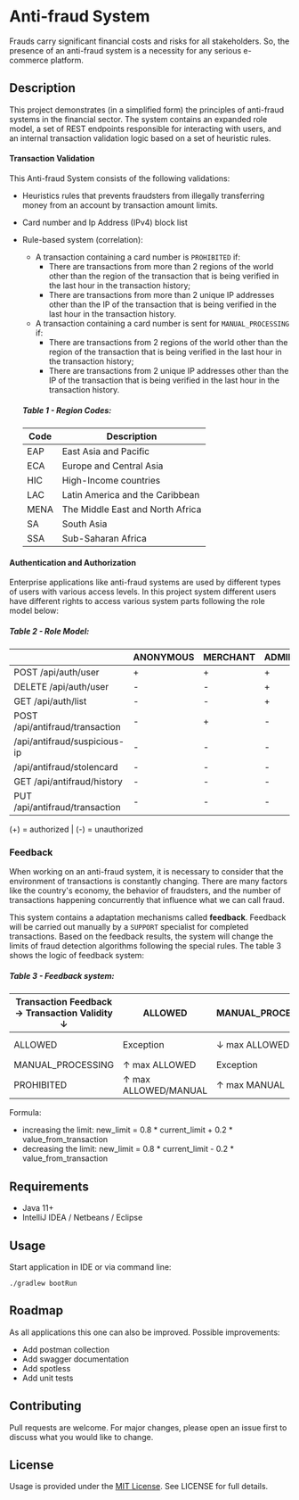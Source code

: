 
# Anti-fraud System

Frauds carry significant financial costs and risks for all stakeholders. So, the presence of an anti-fraud system is a necessity for any serious e-commerce platform.

## Description

This project demonstrates (in a simplified form) the principles of anti-fraud systems in the financial sector. The system contains an expanded role model, a set of REST endpoints responsible for interacting with users, and an internal transaction validation logic based on a set of heuristic rules.


#### Transaction Validation

This Anti-fraud System consists of the following validations:
- Heuristics rules that prevents fraudsters from illegally transferring money from an account by transaction amount limits.
- Card number and Ip Address (IPv4) block list
- Rule-based system (correlation):
    - A transaction containing a card number is `PROHIBITED` if:
        - There are transactions from more than 2 regions of the world other than the region of the transaction that is being verified in the last hour in the transaction history;
        - There are transactions from more than 2 unique IP addresses other than the IP of the transaction that is being verified in the last hour in the transaction history.
    - A transaction containing a card number is sent for `MANUAL_PROCESSING` if:
        - There are transactions from 2 regions of the world other than the region of the transaction that is being verified in the last hour in the transaction history;
        - There are transactions from 2 unique IP addresses other than the IP of the transaction that is being verified in the last hour in the transaction history.

  ##### Table 1 - Region Codes:
  | Code | Description                      |
  	|------|----------------------------------|
  | EAP  | East Asia and Pacific            |
  | ECA  | Europe and Central Asia          |
  | HIC  | High-Income countries            |
  | LAC  | Latin America and the Caribbean  |
  | MENA | The Middle East and North Africa |
  | SA   | South Asia                       |
  | SSA  | Sub-Saharan Africa               |


#### Authentication and Authorization

Enterprise applications like anti-fraud systems are used by different types of users with various access levels. In this project system different users have different rights to access various system parts following the role model below:

##### Table 2 - Role Model:
|                                 | ANONYMOUS | MERCHANT | ADMINISTRATOR | SUPPORT |  
|---------------------------------|-----------|----------|---------------|---------|  
| POST /api/auth/user             | +         | +        | +             | +       |  
| DELETE /api/auth/user           | -         | -        | +             | -       |  
| GET /api/auth/list              | -         | -        | +             | +       |  
| POST /api/antifraud/transaction | -         | +        | -             | -       |  
| /api/antifraud/suspicious-ip    | -         | -        | -             | +       |  
| /api/antifraud/stolencard       | -         | -        | -             | +       |  
| GET /api/antifraud/history      | -         | -        | -             | +       |  
| PUT /api/antifraud/transaction  | -         | -        | -             | +       |  

(+) = authorized | (-) = unauthorized

### Feedback

When working on an anti-fraud system, it is necessary to consider that the environment of transactions is constantly changing. There are many factors like the country's economy, the behavior of fraudsters, and the number of transactions happening concurrently that influence what we can call fraud.

This system contains a adaptation mechanisms called **feedback**. Feedback will be carried out manually by a `SUPPORT` specialist for completed transactions. Based on the feedback results, the system will change the limits of fraud detection algorithms following the special rules. The table 3 shows the logic of feedback system:

##### Table 3 - Feedback system:
| Transaction Feedback → Transaction Validity ↓ | ALLOWED              | MANUAL_PROCESSING | PROHIBITED           |
|-----------------------------------------------|----------------------|-------------------|----------------------|
| ALLOWED                                       | Exception            | ↓ max ALLOWED     | ↓ max ALLOWED/MANUAL |
| MANUAL_PROCESSING                             | ↑ max ALLOWED        | Exception         | ↓ max MANUAL         |
| PROHIBITED                                    | ↑ max ALLOWED/MANUAL | ↑ max MANUAL      | Exception            |

Formula:
- increasing the limit: new_limit = 0.8 * current_limit + 0.2 * value_from_transaction
- decreasing the limit: new_limit = 0.8 * current_limit - 0.2 * value_from_transaction

## Requirements

- Java 11+
- IntelliJ IDEA / Netbeans / Eclipse

## Usage

Start application in IDE or via command line:

```  
./gradlew bootRun  
```  

## Roadmap

As all applications this one can also be improved. Possible improvements:

- Add postman collection
- Add swagger documentation
- Add spotless
- Add unit tests

## Contributing

Pull requests are welcome. For major changes, please open an issue first to discuss what you would like to change.

## License

Usage is provided under the [MIT License](https://mit-license.org/). See LICENSE for full details.


